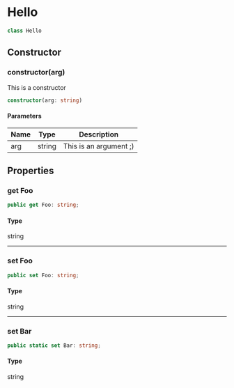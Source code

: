 # Hello

```typescript
class Hello
```
## Constructor

### constructor(arg)

This is a constructor

```typescript
constructor(arg: string)
```
#### Parameters

| Name | Type   | Description            |
| ---- | ------ | ---------------------- |
| arg  | string | This is an argument ;) |


## Properties

### get Foo

```typescript
public get Foo: string;
```

#### Type

string

----------

### set Foo

```typescript
public set Foo: string;
```

#### Type

string

----------

### set Bar

```typescript
public static set Bar: string;
```

#### Type

string

